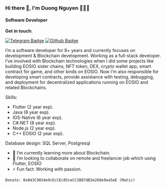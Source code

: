 ### Hi there 👋, I'm Duong Nguyen 👨🏻‍💻

#### Software Developer

**Get in touch:**

[![Telegram Badge](https://img.shields.io/badge/-Cra5hs-0072b1?style=flat&logo=Telegram&logoColor=white&link=https://t.me/Cr5sh)](https://t.me/Cra5hs) 
[![Github Badge](https://img.shields.io/badge/-Cra5hs-grey?style=flat&logo=github&logoColor=white&link=https://github.com/Cra5hs/)](https://www.github.com/Cra5hs/)

I’m a software developer for 8+ years and currently focuses on development & Blockchain development. 
Working as a full-stack developer. 
I’ve involved with Blockchain technologies when I did some projects like building EOSIO sister chains, NFT token, DEX, crypto wallet app, smart contract for game, and other kinds on EOSIO. 
Now I’m also responsible for developing smart contracts, provide assistance with testing, debugging, and deployment for decentralized applications running on EOSIO and related Blockchains.


Skills: 
- Flutter (2 year exp).
- Java (8 year exp).
- IOS-Native (6 year exp).
- C#.NET (8 year exp).
- Node.js (2 year exp).
- C++ EOSIO (2 year exp).


Database design: SQL Server, Postgresql

- 🌱 I’m currently learning more about Blockchain.
- 👯 I’m looking to collaborate on remote and freelancer job which using Flutter, EOSIO
- ⚡ Fun fact: Working with passion.


```
Donate: 0x843C9034e9cEcCEc85ceCC1B87dB3e260e9ea5eE (Matic)
```
